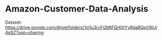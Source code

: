 # Amazon-Customer-Data-Analysis

Dataset:
https://drive.google.com/drive/folders/1m1u3rcFQMtFQr6XYyRdaBQpV9iUj4qSZ?usp=sharing
